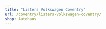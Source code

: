 ```yaml
---
title: "Listers Volkswagen Coventry"
url: /coventry/listers-volkswagen-coventry/
shop: Autohaus
---
```


